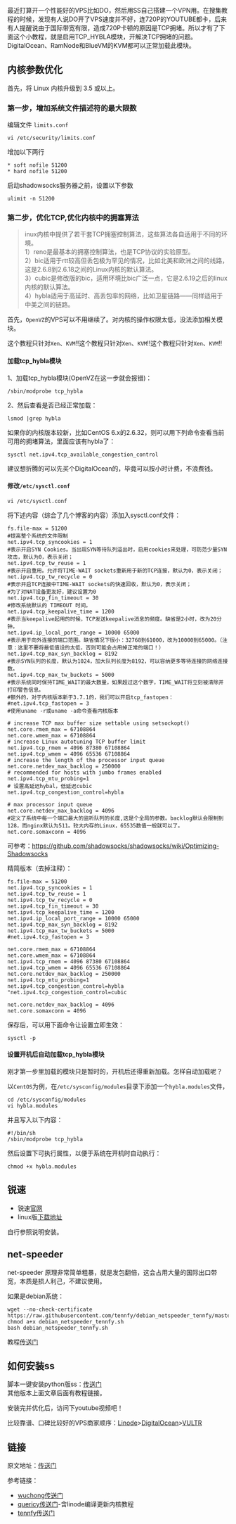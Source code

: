 最近打算开一个性能好的VPS比如DO，然后用SS自己搭建一个VPN用。在搜集教程的时候，发现有人说DO开了VPS速度并不好，连720P的YOUTUBE都卡，后来有人提醒说由于国际带宽有限，造成720P卡顿的原因是TCP拥堵。所以才有了下面这个小教程，就是启用TCP_HYBLA模块，开解决TCP拥堵的问题。DigitalOcean、RamNode和BlueVM的KVM都可以正常加载此模块。

内核参数优化
--

首先，将 Linux 内核升级到 3.5 或以上。

### 第一步，增加系统文件描述符的最大限数 ###
编辑文件 `limits.conf`

	vi /etc/security/limits.conf

增加以下两行

	* soft nofile 51200
	* hard nofile 51200

启动shadowsocks服务器之前，设置以下参数

	ulimit -n 51200

### 第二步，优化TCP,优化内核中的拥塞算法 ###

> inux内核中提供了若干套TCP拥塞控制算法，这些算法各自适用于不同的环境。  
1）reno是最基本的拥塞控制算法，也是TCP协议的实验原型。  
2）bic适用于rtt较高但丢包极为罕见的情况，比如北美和欧洲之间的线路，这是2.6.8到2.6.18之间的Linux内核的默认算法。  
3）cubic是修改版的bic，适用环境比bic广泛一点，它是2.6.19之后的linux内核的默认算法。  
4）hybla适用于高延时、高丢包率的网络，比如卫星链路——同样适用于中美之间的链路。  

首先，`OpenVZ`的VPS可以不用继续了。对内核的操作权限太低，没法添加相关模块。  

这个教程只针对`Xen`、`KVM`!!这个教程只针对`Xen`、`KVM`!!这个教程只针对`Xen`、`KVM`!!

#### 加载tcp_hybla模块 ####
1、加载tcp_hybla模块(OpenVZ在这一步就会报错)：

	/sbin/modprobe tcp_hybla

2、然后查看是否已经正常加载：

	lsmod |grep hybla

如果你的内核版本较新，比如CentOS 6.x的2.6.32，则可以用下列命令查看当前可用的拥堵算法，里面应该有hybla了：

	sysctl net.ipv4.tcp_available_congestion_control

建议想折腾的可以先买个DigitalOcean的，毕竟可以按小时计费，不浪费钱。
<!--more-->

#### 修改`/etc/sysctl.conf` ####

	vi /etc/sysctl.conf

将下述内容（综合了几个博客的内容）添加入sysctl.conf文件：

	fs.file-max = 51200
	#提高整个系统的文件限制
	net.ipv4.tcp_syncookies = 1
	#表示开启SYN Cookies。当出现SYN等待队列溢出时，启用cookies来处理，可防范少量SYN攻击，默认为0，表示关闭；
	net.ipv4.tcp_tw_reuse = 1
	#表示开启重用。允许将TIME-WAIT sockets重新用于新的TCP连接，默认为0，表示关闭；
	net.ipv4.tcp_tw_recycle = 0
	#表示开启TCP连接中TIME-WAIT sockets的快速回收，默认为0，表示关闭；
	#为了对NAT设备更友好，建议设置为0
	net.ipv4.tcp_fin_timeout = 30
	#修改系统默认的 TIMEOUT 时间。
	net.ipv4.tcp_keepalive_time = 1200
	#表示当keepalive起用的时候，TCP发送keepalive消息的频度。缺省是2小时，改为20分钟。
	net.ipv4.ip_local_port_range = 10000 65000
	#表示用于向外连接的端口范围。缺省情况下很小：32768到61000，改为10000到65000。（注意：这里不要将最低值设的太低，否则可能会占用掉正常的端口！）
	net.ipv4.tcp_max_syn_backlog = 8192
	#表示SYN队列的长度，默认为1024，加大队列长度为8192，可以容纳更多等待连接的网络连接数。
	net.ipv4.tcp_max_tw_buckets = 5000
	#表示系统同时保持TIME_WAIT的最大数量，如果超过这个数字，TIME_WAIT将立刻被清除并打印警告信息。
	#额外的，对于内核版本新于3.7.1的，我们可以开启tcp_fastopen：
	#net.ipv4.tcp_fastopen = 3
	#使用uname -r或uname -a命令查看内核版本

	# increase TCP max buffer size settable using setsockopt()
	net.core.rmem_max = 67108864
	net.core.wmem_max = 67108864
	# increase Linux autotuning TCP buffer limit
	net.ipv4.tcp_rmem = 4096 87380 67108864
	net.ipv4.tcp_wmem = 4096 65536 67108864
	# increase the length of the processor input queue
	net.core.netdev_max_backlog = 250000
	# recommended for hosts with jumbo frames enabled
	net.ipv4.tcp_mtu_probing=1
	# 设置高延迟hybal，低延迟cubic
	net.ipv4.tcp_congestion_control=hybla
	
    # max processor input queue
    net.core.netdev_max_backlog = 4096
	#定义了系统中每一个端口最大的监听队列的长度,这是个全局的参数。backlog默认会限制到128，而nginx默认为511。较大内存的Linux，65535数值一般就可以了。
	net.core.somaxconn = 4096

可参考：https://github.com/shadowsocks/shadowsocks/wiki/Optimizing-Shadowsocks

精简版本（去掉注释）：

	fs.file-max = 51200
	net.ipv4.tcp_syncookies = 1
	net.ipv4.tcp_tw_reuse = 1
	net.ipv4.tcp_tw_recycle = 0
	net.ipv4.tcp_fin_timeout = 30
	net.ipv4.tcp_keepalive_time = 1200
	net.ipv4.ip_local_port_range = 10000 65000
	net.ipv4.tcp_max_syn_backlog = 8192
	net.ipv4.tcp_max_tw_buckets = 5000
	#net.ipv4.tcp_fastopen = 3

	net.core.rmem_max = 67108864
	net.core.wmem_max = 67108864
	net.ipv4.tcp_rmem = 4096 87380 67108864
	net.ipv4.tcp_wmem = 4096 65536 67108864
	net.core.netdev_max_backlog = 250000
	net.ipv4.tcp_mtu_probing=1
	net.ipv4.tcp_congestion_control=hybla
	"net.ipv4.tcp_congestion_control=cubic
	
    net.core.netdev_max_backlog = 4096
	net.core.somaxconn = 4096
	
保存后，可以用下面命令让设置立即生效：

	sysctl -p
	
#### 设置开机后自动加载tcp_hybla模块 ####
刚才第一步里加载的模块只是暂时的，开机后还得重新加载。怎样自动加载呢？

以`CentOS`为例，在`/etc/sysconfig/modules`目录下添加一个`hybla.modules`文件，

	cd /etc/sysconfig/modules
	vi hybla.modules

并且写入以下内容：

	#!/bin/sh
	/sbin/modprobe tcp_hybla
	
然后设置下可执行属性，以便于系统在开机时自动执行：

	chmod +x hybla.modules

锐速
--
- 锐速[官网](http://www.serverspeeder.com/)
- linux版[下载地址](http://my.serverspeeder.com/w.do?m=lsl)

自行参照说明安装。

net-speeder
--
net-speeder 原理非常简单粗暴，就是发包翻倍，这会占用大量的国际出口带宽，本质是损人利己，不建议使用。

如果是debian系统：
```
wget --no-check-certificate https://raw.githubusercontent.com/tennfy/debian_netspeeder_tennfy/master/debian_netspeeder_tennfy.sh
chmod a+x debian_netspeeder_tennfy.sh
bash debian_netspeeder_tennfy.sh
```

教程[传送门](http://wuchong.me/blog/2015/02/02/shadowsocks-install-and-optimize/)

如何安装ss
--
脚本一键安装python版ss：[传送门](http://teddysun.com/342.html)  
其他版本上面文章后面有教程链接。

安装完并优化后，访问下youtube视频吧！

比较靠谱、口碑比较好的VPS商家顺序：[Linode](https://www.linode.com)>[DigitalOcean](https://cloud.digitalocean.com)>[VULTR](https://www.vultr.com)

链接
--
原文地址：[传送门](http://www.667887.net/use-tcp-hybla-algorithm-to-improve-foreign-vps-access.html)

参考链接：

- [wuchong传送门](http://wuchong.me/blog/2015/02/02/shadowsocks-install-and-optimize/)
- [quericy传送门](http://quericy.me/blog/495)-含linode编译更新内核教程
- [tennfy传送门](http://www.tennfy.com/1978.html)
